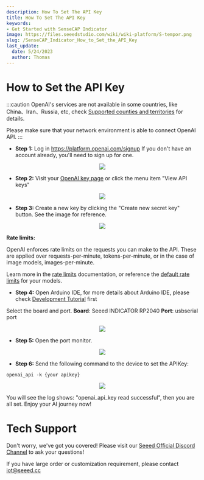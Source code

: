 ```yaml
---
description: How To Set The API Key
title: How To Set The API Key
keywords:
- Get Started with SenseCAP Indicator
image: https://files.seeedstudio.com/wiki/wiki-platform/S-tempor.png
slug: /SenseCAP_Indicator_How_to_Set_the_API_Key
last_update:
  date: 5/24/2023
  author: Thomas
---
```

# **How to Set the API Key**
:::caution
OpenAI's services are not available in some countries, like China、Iran、Russia, etc, check [Supported counties and territories](https://platform.openai.com/docs/supported-countries) for details.

Please make sure that your network environment is able to connect OpenAI API.
:::

- **Step 1:** Log in https://platform.openai.com/signup
If you don't have an account already, you'll need to sign up for one.


<div align="center"><img width={800} src="https://files.seeedstudio.com/wiki/SenseCAP/SenseCAP_Indicator/login.png"/></div>


- **Step 2:** Visit your [OpenAI key page](https://platform.openai.com/account/api-keys) or click the menu item "View API keys"


<div align="center"><img width={800} src="https://files.seeedstudio.com/wiki/SenseCAP/SenseCAP_Indicator/key1.png"/></div>



- **Step 3:** Create a new key by clicking the "Create new secret key" button. See the image for reference.


<div align="center"><img width={800} src="https://files.seeedstudio.com/wiki/SenseCAP/SenseCAP_Indicator/newkey.png"/></div>






**Rate limits:**

OpenAI enforces rate limits on the requests you can make to the API. These are applied over requests-per-minute, tokens-per-minute, or in the case of image models, images-per-minute.

Learn more in the [rate limits](https://platform.openai.com/docs/guides/rate-limits/overview) documentation, or reference the [default rate limits](https://platform.openai.com/docs/guides/rate-limits/what-are-the-rate-limits-for-our-api) for your models.



- **Step 4:** Open Arduino IDE, for more details about Arduino IDE, please check [Development Tutorial](/SenseCAP_Indicator_Native_Firmware) first

Select the board and port.
**Board**: Seeed INDICATOR RP2040
**Port**: usbserial port

<div align="center"><img width={800} src="https://files.seeedstudio.com/wiki/SenseCAP/SenseCAP_Indicator/chooseboard.png"/></div>


- **Step 5:** Open the port monitor.

<div align="center"><img width={800} src="https://files.seeedstudio.com/wiki/SenseCAP/SenseCAP_Indicator/monitor.png"/></div>


- **Step 6:** Send the following command to the device to set the APIKey:

`openai_api -k {your apikey}`

<div align="center"><img width={800} src="https://files.seeedstudio.com/wiki/SenseCAP/SenseCAP_Indicator/setkey.png"/></div>


You will see the log shows: "openai_api_key read successful", then you are all set. Enjoy your AI journey now!

# **Tech Support**

Don't worry, we've got you covered! Please visit our [Seeed Official Discord Channel](https://discord.gg/cPpeuQMM) to ask your questions!

If you have large order or customization requirement, please contact iot@seeed.cc
